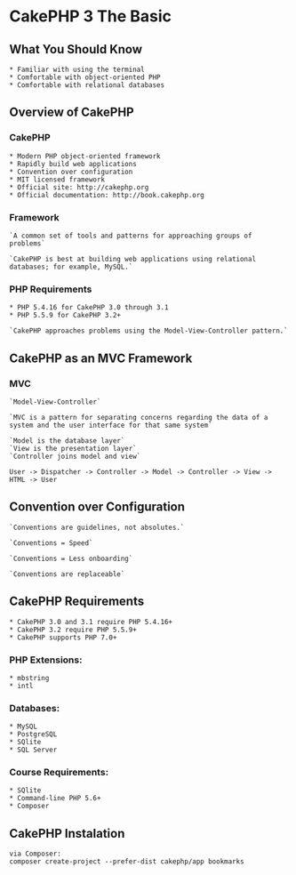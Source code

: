 # CakePHP 3 The Basic

## What You Should Know

    * Familiar with using the terminal
    * Comfortable with object-oriented PHP
    * Comfortable with relational databases

## Overview of CakePHP

### CakePHP

    * Modern PHP object-oriented framework
    * Rapidly build web applications
    * Convention over configuration
    * MIT licensed framework
    * Official site: http://cakephp.org
    * Official documentation: http://book.cakephp.org

### Framework

    `A common set of tools and patterns for approaching groups of problems`

    `CakePHP is best at building web applications using relational databases; for example, MySQL.`

### PHP Requirements

    * PHP 5.4.16 for CakePHP 3.0 through 3.1
    * PHP 5.5.9 for CakePHP 3.2+

    `CakePHP approaches problems using the Model-View-Controller pattern.`

## CakePHP as an MVC Framework

### MVC

    `Model-View-Controller`

    `MVC is a pattern for separating concerns regarding the data of a system and the user interface for that same system`

    `Model is the database layer`
    `View is the presentation layer`
    `Controller joins model and view`

`User -> Dispatcher -> Controller -> Model -> Controller -> View -> HTML -> User`

## Convention over Configuration

    `Conventions are guidelines, not absolutes.`

    `Conventions = Speed`

    `Conventions = Less onboarding`

    `Conventions are replaceable`

## CakePHP Requirements

    * CakePHP 3.0 and 3.1 require PHP 5.4.16+
    * CakePHP 3.2 require PHP 5.5.9+
    * CakePHP supports PHP 7.0+

### PHP Extensions:

    * mbstring
    * intl

### Databases:

    * MySQL
    * PostgreSQL
    * SQlite
    * SQL Server

### Course Requirements:

    * SQlite
    * Command-line PHP 5.6+
    * Composer

## CakePHP Instalation

    via Composer:
    composer create-project --prefer-dist cakephp/app bookmarks

